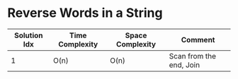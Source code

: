 # Reverse Words in a String

| Solution Idx | Time Complexity | Space Complexity | Comment                 |
| ------------ | --------------- | ---------------- | ----------------------- |
| 1            | O(n)            | O(n)             | Scan from the end, Join |
